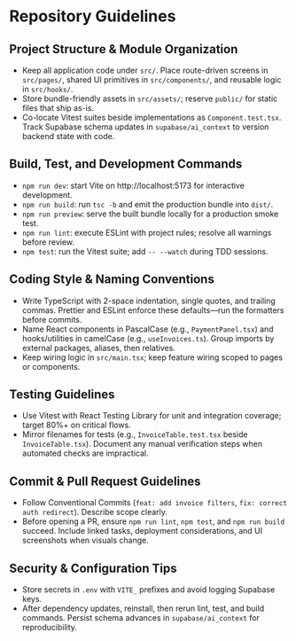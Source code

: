 ﻿# Repository Guidelines

## Project Structure & Module Organization
- Keep all application code under `src/`. Place route-driven screens in `src/pages/`, shared UI primitives in `src/components/`, and reusable logic in `src/hooks/`.
- Store bundle-friendly assets in `src/assets/`; reserve `public/` for static files that ship as-is.
- Co-locate Vitest suites beside implementations as `Component.test.tsx`. Track Supabase schema updates in `supabase/ai_context` to version backend state with code.

## Build, Test, and Development Commands
- `npm run dev`: start Vite on http://localhost:5173 for interactive development.
- `npm run build`: run `tsc -b` and emit the production bundle into `dist/`.
- `npm run preview`: serve the built bundle locally for a production smoke test.
- `npm run lint`: execute ESLint with project rules; resolve all warnings before review.
- `npm test`: run the Vitest suite; add `-- --watch` during TDD sessions.

## Coding Style & Naming Conventions
- Write TypeScript with 2-space indentation, single quotes, and trailing commas. Prettier and ESLint enforce these defaults—run the formatters before commits.
- Name React components in PascalCase (e.g., `PaymentPanel.tsx`) and hooks/utilities in camelCase (e.g., `useInvoices.ts`). Group imports by external packages, aliases, then relatives.
- Keep wiring logic in `src/main.tsx`; keep feature wiring scoped to pages or components.

## Testing Guidelines
- Use Vitest with React Testing Library for unit and integration coverage; target 80%+ on critical flows.
- Mirror filenames for tests (e.g., `InvoiceTable.test.tsx` beside `InvoiceTable.tsx`). Document any manual verification steps when automated checks are impractical.

## Commit & Pull Request Guidelines
- Follow Conventional Commits (`feat: add invoice filters`, `fix: correct auth redirect`). Describe scope clearly.
- Before opening a PR, ensure `npm run lint`, `npm test`, and `npm run build` succeed. Include linked tasks, deployment considerations, and UI screenshots when visuals change.

## Security & Configuration Tips
- Store secrets in `.env` with `VITE_` prefixes and avoid logging Supabase keys.
- After dependency updates, reinstall, then rerun lint, test, and build commands. Persist schema advances in `supabase/ai_context` for reproducibility.
